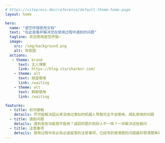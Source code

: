 ```yaml
---
# https://vitepress.dev/reference/default-theme-home-page
layout: home

hero:
  name: "虚空终端使用文档"
  text: "在此查看并解决您在使用过程中遇到的问题"
  tagline: 欢迎使用虚空终端~
  image:
    src: /img/background.png
    alt: 背景图
  actions:
   - theme: brand
      text: 主人博客
      link: https://blog.starsharbor.com/
    - theme: alt
      text: 频道使用
      link: /waiting
    - theme: alt
      text: 群聊使用
      link: /waiting

features:
  - title: 初次接触
    details: 尽可能解决因从来没用过类似的机器人导致完全不会使用、胡乱使用的问题
  - title: 遇到问题
    details: 遇到有些功能我不能用？返回的图片和别人不一样？一并解决这些疑问
  - title: 注意事项
    details: 使用过程中务必务必遥留意的注意事项，已经写的很清楚的问题最好想清楚再问哦
---
```



